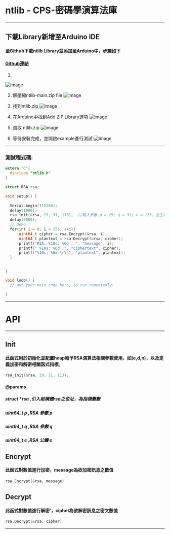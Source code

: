 # ntlib - CPS-密碼學演算法庫
---
## 下載Library新增至Arduino IDE
#### 至Github下載ntlib Library並添加至Arduino中，步驟如下
#### [Github連結](https://github.com/JiaMing3a713229/ntlib.git)
1. 
![image](https://hackmd.io/_uploads/r1--qQKA6.png)

2. 解壓縮ntlib-main.zip file
![image](https://hackmd.io/_uploads/ry3WomKCT.png)

3. 找到ntlib.zip
    ![image](https://hackmd.io/_uploads/rJ-Ps7tCa.png)

4. 在Arduino中找到Add ZIP Library選項
![image](https://hackmd.io/_uploads/SyfpsXt0a.png)

5. 選取 ntlib.zip
![image](https://hackmd.io/_uploads/BJTGhQYCa.png)

6. 等待安裝完成，並開啟example進行測試
![image](https://hackmd.io/_uploads/ryi_2mtR6.png)
---
### 測試程式碼:
```c
extern "C"{
  #include "ntlib.h"
}

struct RSA rsa;

void setup() {
  
  Serial.begin(115200);
  delay(1000);
  rsa_init(&rsa, 29, 31, 113);  //輸入參數 p = 29; q = 31; e = 113，並生成 d
  delay(5000);
  // Demo
  for(int i = 0; i < 256; ++i){
      uint64_t cipher = rsa.Encrypt(&rsa, i);
      uint64_t plantext = rsa.Decrypt(&rsa, cipher);
      printf("RSA: %10s: %6d , ", "message", i);
      printf(" %10s: %6d ,", "ciphertext", cipher);
      printf("%10s: %6d \r\n", "plantext", plantext);
  }


}

void loop() {
  // put your main code here, to run repeatedly:

}

```
---
# **API**
---
## **Init**
#### 此函式用於初始化並配置heap給予RSA演算法相關參數使用，如(e,d,n)，以及定義加密和解密相關函式指標。
```c
rsa_init(&rsa, 29, 31, 113);
```
#### @params
##### struct *rsa  ,引入結構體rsa之位址，為指標變數
##### uint64_t p   ,RSA 參數 p
##### uint64_t q   ,RSA 參數 q
##### uint64_t e   ,RSA 公鑰 e

## **Encrypt**
#### 此函式對數值進行加密，message為欲加密訊息之數值
```c
rsa.Encrypt(&rsa, message)
```

## **Decrypt**
#### 此函式對數值進行解密'，ciphet為欲解密訊息之密文數值
```c
rsa.Decrypt(&rsa, cipher)
```

---



